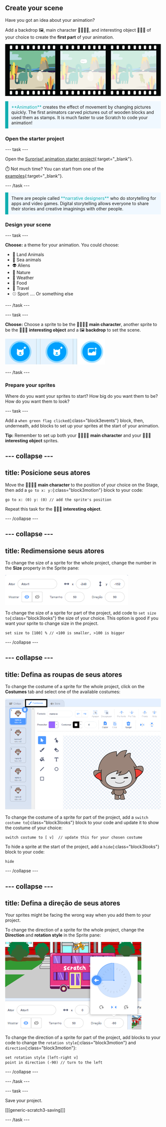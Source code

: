 ## Create your scene

Have you got an idea about your animation?

Add a backdrop 🖼️, main character 🐙👩‍🦼🦖, and interesting object 🎂🎾🎁 of your choice to create the **first part** of your animation.

![A film strip with 3 frames. The first frame is highlighted. The frame shows a scene with character, object, and background.](images/scene.png)

<p style="border-left: solid; border-width:10px; border-color: #0faeb0; background-color: aliceblue; padding: 10px;">
  <span style="color: #0faeb0">**Animation**</span> creates the effect of movement by changing pictures quickly. The first animators carved pictures out of wooden blocks and used them as stamps. It is much faster to use Scratch to code your animation!
</p>

### Open the starter project

--- task ---

Open the [Surprise! animation starter project](https://scratch.mit.edu/projects/582222532/editor){:target="_blank"}.

⏱️ Not much time? You can start from one of the [examples](https://scratch.mit.edu/studios/29075822){:target="_blank"}.

--- /task ---

<p style="border-left: solid; border-width:10px; border-color: #0faeb0; background-color: aliceblue; padding: 10px;">
There are people called <span style="color: #0faeb0">**narrative designers**</span> who do storytelling for apps and video games. Digital storytelling allows everyone to share their stories and creative imaginings with other people.
</p>

### Design your scene

--- task ---

**Choose:** a theme for your animation. You could choose:

+ 🐯 Land Animals
+ 🐠 Sea animals
+ 👽 Aliens
+ 🌿 Nature
+ 🌈 Weather
+ 🌮 Food
+ 🚀 Travel
+ ⚾ Sport .... Or something else

--- /task ---

--- task ---

**Choose:** Choose a sprite to be the 🐙👩‍🦼🦖 **main character**, another sprite to be the 🎂🎾🎁 **interesting object** and a 🖼️ **backdrop** to set the scene.

![Two Choose a Sprite icons and a Choose a Backdrop icon.](images/sprites-and-backdrop.png)

--- /task ---

### Prepare your sprites

Where do you want your sprites to start? How big do you want them to be? How do you want them to look?

--- task ---

Add a `when green flag clicked`{:class="block3events"} block, then, underneath, add blocks to set up your sprites at the start of your animation.

**Tip:** Remember to set up both your 🐙👩‍🦼🦖 **main character** and your 🎂🎾🎁 **interesting object** sprites.

--- collapse ---
---
title: Posicione seus atores
---

Move the 🐙👩‍🦼🦖 **main character** to the position of your choice on the Stage, then add a `go to x: y:`{:class="block3motion"} block to your code:

```blocks3
go to x: (0) y: (0) // add the sprite's position
```

Repeat this task for the 🎂🎾🎁 **interesting object**.

--- /collapse ---

--- collapse ---
---
title: Redimensione seus atores
---

To change the size of a sprite for the whole project, change the number in the **Size** property in the Sprite pane:

![](images/sprite-pane-size.png)

To change the size of a sprite for part of the project, add code to `set size to`{:class="block3looks"} the size of your choice. This option is good if you want your sprite to change size in the project.

```blocks3
set size to [100] % // <100 is smaller, >100 is bigger
```

--- /collapse ---

--- collapse ---
---
title: Defina as roupas de seus atores
---

To change the costume of a sprite for the whole project, click on the **Costumes** tab and select one of the available costumes:

![The Costumes tab, with the available costumes for a sprite.](images/nano-costumes.png)

To change the costume of a sprite for part of the project, add a `switch costume to`{:class="block3looks"} block to your code and update it to show the costume of your choice:

```blocks3
switch costume to [ v]  // update this for your chosen costume
```

To hide a sprite at the start of the project, add a `hide`{:class="block3looks"} block to your code:

```blocks3
hide 
```

--- /collapse ---

--- collapse ---
---
title: Defina a direção de seus atores
---

Your sprites might be facing the wrong way when you add them to your project.

To change the direction of a sprite for the whole project, change the **Direction** and **rotation style** in the Sprite pane:

![The Direction and rotation style menu in the Sprite pane.](images/sprite-pane-direction.png)

To change the direction of a sprite for part of the project, add blocks to your code to change the `rotation style`{:class="block3motion"} and `direction`{:class="block3motion"}:

```blocks3
set rotation style [left-right v]
point in direction (-90) // turn to the left
```

--- /collapse ---

--- /task ---

--- task ---

Save your project.

[[[generic-scratch3-saving]]]

--- /task ---
